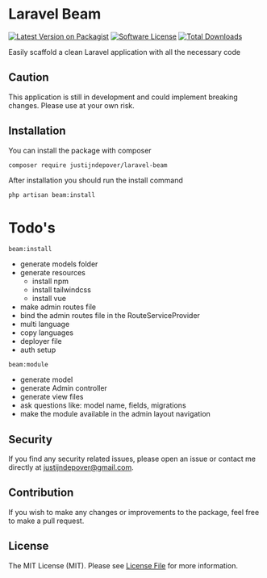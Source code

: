 # Laravel Beam

[![Latest Version on Packagist](https://img.shields.io/packagist/v/justijndepover/laravel-beam.svg?style=flat-square)](https://packagist.org/packages/justijndepover/laravel-beam)
[![Software License](https://img.shields.io/badge/license-MIT-brightgreen.svg?style=flat-square)](LICENSE.md)
[![Total Downloads](https://img.shields.io/packagist/dt/justijndepover/laravel-beam.svg?style=flat-square)](https://packagist.org/packages/justijndepover/laravel-beam)

Easily scaffold a clean Laravel application with all the necessary code

## Caution

This application is still in development and could implement breaking changes. Please use at your own risk.

## Installation

You can install the package with composer

```sh
composer require justijndepover/laravel-beam
```

After installation you should run the install command

```sh
php artisan beam:install
```

# Todo's

```
beam:install
```

-   generate models folder
-   generate resources
    -   install npm
    -   install tailwindcss
    -   install vue
-   make admin routes file
-   bind the admin routes file in the RouteServiceProvider
-   multi language
-   copy languages
-   deployer file
-   auth setup

```
beam:module
```

-   generate model
-   generate Admin controller
-   generate view files
-   ask questions like: model name, fields, migrations
-   make the module available in the admin layout navigation

## Security

If you find any security related issues, please open an issue or contact me directly at [justijndepover@gmail.com](justijndepover@gmail.com).

## Contribution

If you wish to make any changes or improvements to the package, feel free to make a pull request.

## License

The MIT License (MIT). Please see [License File](LICENSE.md) for more information.
